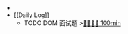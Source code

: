 -
- [[Daily Log]]
	- TODO DOM 面试题 >[🍅🍅🍅🍅 100min](#agenda-pomo://?t=f-1694224583993-1500%2Cf-1694270105977-1500%2Cf-1694272891068-1500%2Cf-1694275795414-1500)